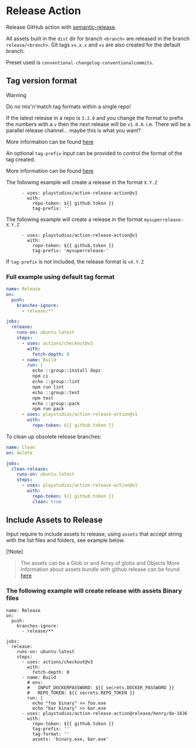 # Release Action

Release GitHub action with [semantic-release](https://github.com/semantic-release/semantic-release).

All assets built in the `dist` dir for branch `<branch>` are released in the branch `release/<branch>`.
Git tags `vx.x.x` and `vx` are also created for the default branch.

Preset used is `conventional-changelog-conventionalcommits`.

## Tag version format

> [!WARNING]
> Do no mix'n'match tag formats within a single repo!
>
> If the latest release in a repo is `3.2.0` and you change the format to prefix the numbers with a `v` then the next release will be `v1.0.0`.
> i.e. There will be a parallel release channel... maybe this is what you want?
>
> More information can be found [here](https://github.com/semantic-release/semantic-release/blob/master/docs/usage/configuration.md#existing-version-tags)

An optional `tag-prefix` input can be provided to control the format of the tag created.

More information can be found [here](https://github.com/semantic-release/semantic-release/blob/master/docs/usage/configuration.md#tagformat)

The following example will create a release in the format `X.Y.Z`
```
      - uses: playstudios/action-release-action@v1
        with:
          repo-token: ${{ github.token }}
          tag-prefix: ''
```

The following example will create a release in the format `mysuperrelease-X.Y.Z`
```
      - uses: playstudios/action-release-action@v1
        with:
          repo-token: ${{ github.token }}
          tag-prefix: 'mysuperrelease-'
```

If `tag-prefix` is not included, the release format is `vX.Y.Z`

### Full example using default tag format

```yaml
name: Release
on:
  push:
    branches-ignore:
      - release/**

jobs:
  release:
    runs-on: ubuntu-latest
    steps:
      - uses: actions/checkout@v3
        with:
          fetch-depth: 0
      - name: Build
        run: |
          echo ::group::install deps
          npm ci
          echo ::group::lint
          npm run lint
          echo ::group::test
          npm test
          echo ::group::pack
          npm run pack
      - uses: playstudios/action-release-action@v1
        with:
          repo-token: ${{ github.token }}
```

To clean up obsolete release branches:

```yaml
name: Clean
on: delete

jobs:
  clean-release:
    runs-on: ubuntu-latest
    steps:
      - uses: playstudios/action-release-action@v1
        with:
          repo-token: ${{ github.token }}
          clean: true
```
## Include Assets to Release
Input require to include assets to release, using `assets` that accept string with the list files and folders, see example below.

[!Note]
> The assets can be a Glob or and Array of globs and Objects
> More information about assets bundle with github release can be found [here](https://github.com/semantic-release/github#assets)

### The following example will create release with assets Binary files
```
name: Release
on:
  push:
    branches-ignore:
      - release/**

jobs:
  release:
    runs-on: ubuntu-latest
    steps:
      - uses: actions/checkout@v3
        with:
          fetch-depth: 0
      - name: Build
        # env: 
        #   INPUT_DOCKERPASSWORD: ${{ secrets.DOCKER_PASSWORD }}
        #   REPO_TOKEN: ${{ secrets.REPO_TOKEN }}
        run: |
          echo "foo binary" >> foo.exe
          echo "bar binary" >> bar.exe
      - uses: playstudios/action-release-action@release/henry/do-1636
        with:
          repo-token: ${{ github.token }}
          tag-prefix: ''
          tag-format: ''
          assets: 'binary.exe, bar.exe'
```